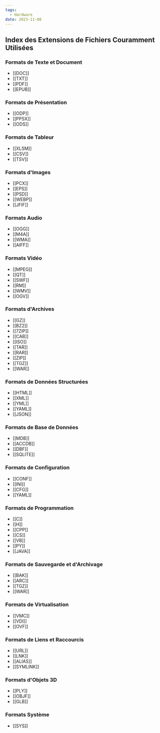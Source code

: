 ```yaml
---
tags:
  - Hardware
date: 2023-11-08
---
```

## Index des Extensions de Fichiers Couramment Utilisées

### Formats de Texte et Document
- [[DOC]]
- [[TXT]]
- [[PDF]]
- [[EPUB]]

### Formats de Présentation
- [[ODP]]
- [[PPSX]]
- [[ODS]]

### Formats de Tableur
- [[XLSM]]
- [[CSV]]
- [[TSV]]

### Formats d'Images
- [[PCX]]
- [[EPS]]
- [[PSD]]
- [[WEBP]]
- [[JFIF]]

### Formats Audio
- [[OGG]]
- [[M4A]]
- [[WMA]]
- [[AIFF]]

### Formats Vidéo
- [[MPEG]]
- [[QT]]
- [[SWF]]
- [[RM]]
- [[WMV]]
- [[OGV]]

### Formats d'Archives
- [[GZ]]
- [[BZ2]]
- [[7ZIP]]
- [[CAB]]
- [[ISO]]
- [[TAR]]
- [[RAR]]
- [[ZIP]]
- [[TGZ]]
- [[WAR]]

### Formats de Données Structurées
- [[HTML]]
- [[XML]]
- [[YML]]
- [[YAML]]
- [[JSON]]

### Formats de Base de Données
- [[MDB]]
- [[ACCDB]]
- [[DBF]]
- [[SQLITE]]

### Formats de Configuration
- [[CONF]]
- [[INI]]
- [[CFG]]
- [[YAML]]

### Formats de Programmation
- [[C]]
- [[H]]
- [[CPP]]
- [[CS]]
- [[VB]]
- [[PY]]
- [[JAVA]]

### Formats de Sauvegarde et d'Archivage
- [[BAK]]
- [[ARC]]
- [[TGZ]]
- [[WAR]]

### Formats de Virtualisation
- [[VMC]]
- [[VDI]]
- [[OVF]]

### Formats de Liens et Raccourcis
- [[URL]]
- [[LNK]]
- [[ALIAS]]
- [[SYMLINK]]

### Formats d'Objets 3D
- [[PLY]]
- [[OBJF]]
- [[GLB]]

### Formats Système
- [[SYS]]
